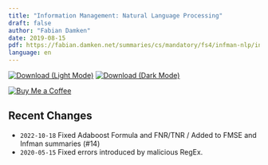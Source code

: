 ```yaml
---
title: "Information Management: Natural Language Processing"
draft: false
author: "Fabian Damken"
date: 2019-08-15
pdf: https://fabian.damken.net/summaries/cs/mandatory/fs4/infman-nlp/infman-nlp-summary.pdf
language: en
---
```


[![Download (Light Mode)](/download.png)](infman-nlp-summary.pdf)
[![Download (Dark Mode)](/download-dark.png)](infman-nlp-summary-dark.pdf)

[![Buy Me a Coffee](/kofi.png)](https://ko-fi.com/fdamken)

## Recent Changes
- `2022-10-18` Fixed Adaboost Formula and FNR/TNR / Added to FMSE and Infman summaries (#14)
- `2020-05-15` Fixed errors introduced by malicious RegEx.

